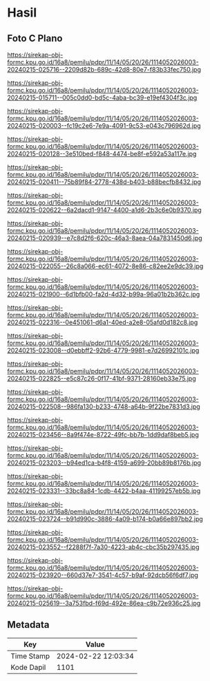 # Hasil

## Foto C Plano

https://sirekap-obj-formc.kpu.go.id/16a8/pemilu/pdpr/11/14/05/20/26/1114052026003-20240215-025716--2209d82b-689c-42d8-80e7-f83b33fec750.jpg

https://sirekap-obj-formc.kpu.go.id/16a8/pemilu/pdpr/11/14/05/20/26/1114052026003-20240215-015711--005c0dd0-bd5c-4aba-bc39-e19ef4304f3c.jpg

https://sirekap-obj-formc.kpu.go.id/16a8/pemilu/pdpr/11/14/05/20/26/1114052026003-20240215-020003--fc19c2e6-7e9a-4091-9c53-e043c796962d.jpg

https://sirekap-obj-formc.kpu.go.id/16a8/pemilu/pdpr/11/14/05/20/26/1114052026003-20240215-020128--3e510bed-f848-4474-be8f-e592a53a117e.jpg

https://sirekap-obj-formc.kpu.go.id/16a8/pemilu/pdpr/11/14/05/20/26/1114052026003-20240215-020411--75b89f84-2778-438d-b403-b88becfb8432.jpg

https://sirekap-obj-formc.kpu.go.id/16a8/pemilu/pdpr/11/14/05/20/26/1114052026003-20240215-020622--6a2dacd1-9147-4400-a1d6-2b3c6e0b9370.jpg

https://sirekap-obj-formc.kpu.go.id/16a8/pemilu/pdpr/11/14/05/20/26/1114052026003-20240215-020939--e7c8d2f6-620c-46a3-8aea-04a7831450d6.jpg

https://sirekap-obj-formc.kpu.go.id/16a8/pemilu/pdpr/11/14/05/20/26/1114052026003-20240215-022055--26c8a066-ec61-4072-8e86-c82ee2e9dc39.jpg

https://sirekap-obj-formc.kpu.go.id/16a8/pemilu/pdpr/11/14/05/20/26/1114052026003-20240215-021900--6d1bfb00-fa2d-4d32-b99a-96a01b2b362c.jpg

https://sirekap-obj-formc.kpu.go.id/16a8/pemilu/pdpr/11/14/05/20/26/1114052026003-20240215-022316--0e451061-d6a1-40ed-a2e8-05afd0d182c8.jpg

https://sirekap-obj-formc.kpu.go.id/16a8/pemilu/pdpr/11/14/05/20/26/1114052026003-20240215-023008--d0ebbff2-92b6-4779-9981-e7d26992101c.jpg

https://sirekap-obj-formc.kpu.go.id/16a8/pemilu/pdpr/11/14/05/20/26/1114052026003-20240215-022825--e5c87c26-0f17-41bf-9371-28160eb33e75.jpg

https://sirekap-obj-formc.kpu.go.id/16a8/pemilu/pdpr/11/14/05/20/26/1114052026003-20240215-022508--986fa130-b233-4748-a64b-9f22be7831d3.jpg

https://sirekap-obj-formc.kpu.go.id/16a8/pemilu/pdpr/11/14/05/20/26/1114052026003-20240215-023456--8a9f474e-8722-49fc-bb7b-1dd9daf8beb5.jpg

https://sirekap-obj-formc.kpu.go.id/16a8/pemilu/pdpr/11/14/05/20/26/1114052026003-20240215-023203--b94ed1ca-b4f8-4159-a699-20bb89b8176b.jpg

https://sirekap-obj-formc.kpu.go.id/16a8/pemilu/pdpr/11/14/05/20/26/1114052026003-20240215-023331--33bc8a84-1cdb-4422-b4aa-41199257eb5b.jpg

https://sirekap-obj-formc.kpu.go.id/16a8/pemilu/pdpr/11/14/05/20/26/1114052026003-20240215-023724--b91d990c-3886-4a09-b174-b0a66e897bb2.jpg

https://sirekap-obj-formc.kpu.go.id/16a8/pemilu/pdpr/11/14/05/20/26/1114052026003-20240215-023552--f2288f7f-7a30-4223-ab4c-cbc35b297435.jpg

https://sirekap-obj-formc.kpu.go.id/16a8/pemilu/pdpr/11/14/05/20/26/1114052026003-20240215-023920--660d37e7-3541-4c57-b9af-92dcb56f6df7.jpg

https://sirekap-obj-formc.kpu.go.id/16a8/pemilu/pdpr/11/14/05/20/26/1114052026003-20240215-025619--3a753fbd-f69d-492e-86ea-c9b72e936c25.jpg


## Metadata

| Key        | Value               |
| ---------- | ------------------- |
| Time Stamp | 2024-02-22 12:03:34 |
| Kode Dapil | 1101                |



